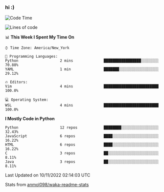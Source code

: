 ### hi :)

<!--START_SECTION:waka-->
![Code Time](http://img.shields.io/badge/Code%20Time-945%20hrs%2021%20mins-blue)

![Lines of code](https://img.shields.io/badge/From%20Hello%20World%20I%27ve%20Written-600%20Thousand%20lines%20of%20code-blue)

📊 **This Week I Spent My Time On** 

```text
⌚︎ Time Zone: America/New_York

💬 Programming Languages: 
Python                   2 mins              █████████████████░░░░░░░░   70.88% 
YAML                     1 min               ███████░░░░░░░░░░░░░░░░░░   29.12%

🔥 Editors: 
Vim                      4 mins              █████████████████████████   100.0%

💻 Operating System: 
WSL                      4 mins              █████████████████████████   100.0%

```

**I Mostly Code in Python** 

```text
Python                   12 repos            ████████░░░░░░░░░░░░░░░░░   32.43% 
JavaScript               6 repos             ████░░░░░░░░░░░░░░░░░░░░░   16.22% 
HTML                     6 repos             ████░░░░░░░░░░░░░░░░░░░░░   16.22% 
C                        3 repos             ██░░░░░░░░░░░░░░░░░░░░░░░   8.11% 
Java                     3 repos             ██░░░░░░░░░░░░░░░░░░░░░░░   8.11%

```



 Last Updated on 10/11/2022 02:14:03 UTC
<!--END_SECTION:waka-->

Stats from [anmol098/waka-readme-stats](https://github.com/anmol098/waka-readme-stats)